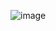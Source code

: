 ![image](https://github.com/pyrosprites/pyrosprites/assets/90645120/14bc1bda-85d4-4cab-848a-955701096ef4)
